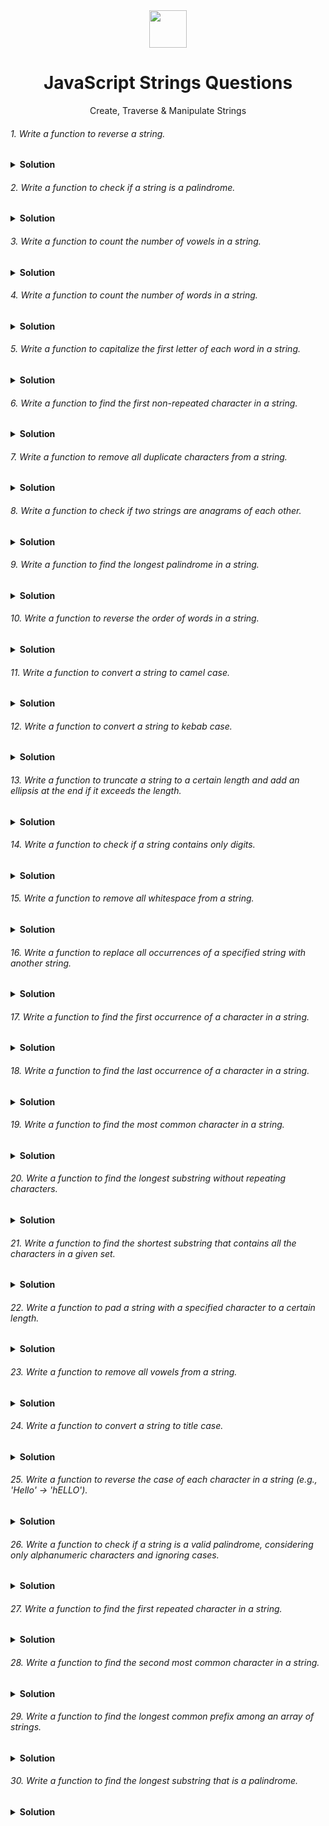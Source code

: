 <div align="center">
  <img height="60" src="https://img.icons8.com/color/344/javascript.png">
  <h1>JavaScript Strings Questions</h1>
</div>

<p align="center">Create, Traverse & Manipulate Strings</p>



###### 1. Write a function to reverse a string.
<details><summary><b>Solution</b></summary>
<p>

Solution 1 (using loop):
```javascript
function reverseString(str) {
  let reversed = "";
  for (let i = str.length - 1; i >= 0; i--) {
    reversed += str[i];
  }
  return reversed;
}

console.log(reverseString("hello")); // Output: "olleh"
```

### Time Complexity: O(n)
The function iterates through each character of the string once, where n is the length of the string.

##### Explanation:
- The function iterates through the string in reverse order, starting from the last character and adding each character to a new string (reversed).

Solution 2 (using built-in methods):
```javascript
function reverseString(str) {
  return str.split("").reverse().join("");
}

console.log(reverseString("hello")); // Output: "olleh"
```

### Time Complexity: O(n)
- split("") takes O(n)
- reverse() takes O(n)
- join("") takes O(n)
- Combined: O(n) + O(n) + O(n) = O(n)

##### Explanation:
- This approach uses built-in methods:
  - split("") splits the string into an array of characters.
  - reverse() reverses the order of elements in the array.
  - join("") joins the characters back into a string.

</p>
</details>

###### 2. Write a function to check if a string is a palindrome.
<details><summary><b>Solution</b></summary>
<p>

Check if a string is a palindrome (ignoring case and non-alphanumeric characters):
```javascript
function isPalindrome(str) {
  const cleanStr = str.replace(/[^a-z0-9]/gi, "").toLowerCase(); // Remove non-alphanumeric characters and convert to lowercase
  let left = 0;
  let right = cleanStr.length - 1;

  while (left < right) {
    if (cleanStr[left] !== cleanStr[right]) {
      return false;
    }
    left++;
    right--;
  }

  return true;
}

console.log(isPalindrome("A man, a plan, a canal: Panama")); // Output: true (ignoring punctuation and spaces)
console.log(isPalindrome("racecar")); // Output: true
console.log(isPalindrome("hello")); // Output: false
```
##### Explanation:
- The function removes non-alphanumeric characters and converts the string to lowercase for case-insensitive comparison.
- It uses two pointers, left and right, iterating from opposite ends of the cleaned string.
- It checks if the characters at the left and right pointers match. If not, it's not a palindrome.
- If the loop completes without finding a mismatch, it's a palindrome.

### Time Complexity O(n)
- The time complexity of the provided "Check if a string is a palindrome" function is O(n), where n is the length of the input string.
- O(n) for cleaning the string (str.replace and toLowerCase both iterate over the string once).
- O(n) for the two-pointer comparison loop.
- Thus, the overall time complexity is O(n).

</p>
</details>

###### 3. Write a function to count the number of vowels in a string.
<details><summary><b>Solution</b></summary>
<p>

Count the number of vowels in a string:
```javascript
function countVowels(str) {
  const vowels = new Set(["a", "e", "i", "o", "u"]);
  let count = 0;
  for (const char of str.toLowerCase()) {
    if (vowels.has(char)) {
      count++;
    }
  }
  return count;
}

console.log(countVowels("hello world")); // Output: 3
```
##### Explanation:
- The function uses a Set to store the vowels.
- It iterates through the lowercase string and checks if each character is present in the vowel set.
- If it is, the count is incremented.

### Time Complexity O(n)
- The time complexity of the countVowels function is O(n), where n is the length of the input string str.
- The function iterates through each character in the string once.
- Checking if a character is in the Set takes O(1) time.
- Thus, the overall time complexity is O(n).

</p>
</details>

###### 4. Write a function to count the number of words in a string.
<details><summary><b>Solution</b></summary>
<p>

Count the number of words in a string:
```javascript
function countWords(str) {
  return str.trim().split(/\s+/).length; // Split on whitespace (one or more spaces)
}

console.log(countWords("hello world")); // Output: 2
console.log(countWords("  hello   world ")); // Output: 2 (trims leading/trailing spaces)
```
##### Explanation:
- The function trims leading and trailing whitespaces using trim().
- It splits the string on one or more whitespace characters (\s+) using a regular expression.
- The length property of the resulting array gives the number of words.

### Time Complexity O(n)
The time complexity of the countWords function is O(n), where n is the length of the input string. This is because:

- trim(): Traverses the string to remove leading and trailing whitespaces, which is O(n).
- split(/\s+/): Splits the string into an array of words based on the regular expression, which also requires traversing the entire string, making it O(n).
- length: Accessing the length property of the array is O(1).

Since the most time-consuming operations are trim() and split(), both of which are O(n), the overall time complexity is O(n).

</p>
</details>

###### 5. Write a function to capitalize the first letter of each word in a string.
<details><summary><b>Solution</b></summary>
<p>

Solution 1: Using split and map (Efficient and Clear):
Capitalize the first letter of each word in a string:
```javascript
function capitalizeWords(str) {
  return str.split(/\s+/).map(word => word.charAt(0).toUpperCase() + word.slice(1)).join(" ");
}

console.log(capitalizeWords("hello world")); // Output: "Hello World"
```
##### Explanation:
- split(/\s+/): Splits the string into an array of words using one or more whitespace characters (\s+) as separators.
- map(word => ... ): Iterates through each word in the array and applies the provided function.
  - word.charAt(0).toUpperCase(): Gets the first character, converts it to uppercase.
  - word.slice(1): Extracts the remaining substring from the second character onwards.
  - Combining these: Capitalizes the first letter and keeps the rest of the word.
- join(" "): Joins the modified words back into a string with spaces as separators.

### Time Complexity: O(n)
- split(/\s+/): Splits the string into an array of words, O(n).
- map(word => ...): Iterates through each word to capitalize the first letter, O(n).
- join(" "): Joins the words back into a string, O(n).


Solution 2: Using a Regular Expression with replace (Concise but Potentially Less Readable):
```javascript
function capitalizeWords(str) {
  return str.replace(/\w\S*/g, txt => txt.charAt(0).toUpperCase() + txt.substr(1).toLowerCase());
}

console.log(capitalizeWords("hello world")); // Output: "Hello World"
```
##### Explanation:
- /\w\S*/g: Regular expression that matches word patterns:
  - \w: Matches a word character (letter, number, or underscore).
  - \S*: Matches zero or more non-whitespace characters.
  - g: Global flag to replace all occurrences.
- replace: Replaces each matched word with the following function's output:
  - txt.charAt(0).toUpperCase(): Capitalizes the first character.
  - txt.substr(1).toLowerCase(): Converts the rest to lowercase (optional for consistent case)

### Time Complexity: O(n)
replace(/\w\S*/g, ...): Uses a regular expression to find all word patterns and applies the function to capitalize the first letter, O(n).

Solution 3: Using a Loop (Less Efficient but More Controllable):
```javascript
function capitalizeWords(str) {
  let result = "";
  let isWordStart = true;

  for (let char of str) {
    if (/\s/.test(char)) {
      isWordStart = true;
    } else if (isWordStart) {
      result += char.toUpperCase();
      isWordStart = false;
    } else {
      result += char;
    }
  }

  return result;
}

console.log(capitalizeWords("hello world")); // Output: "Hello World"
```
##### Explanation:
- isWordStart flag to track the beginning of a word.
- Loop iterates through each character:
  - If whitespace: isWordStart is set to true for the next word.
  - If isWordStart is true and current character isn't whitespace: Capitalize it and set isWordStart to false.
  - Otherwise: Append the character to the result string.

### Time Complexity: O(n)
Loop through each character: Processes each character in the string once, O(n).

</p>
</details>

###### 6. Write a function to find the first non-repeated character in a string.
<details><summary><b>Solution</b></summary>
<p>

Find the First Non-Repeated Character:

Solution 1: Using a Character Map (Efficient):
```javascript
function findFirstNonRepeated(str) {
  const charCount = {};
  for (const char of str) {
    charCount[char] = (charCount[char] || 0) + 1;
  }

  for (let i = 0; i < str.length; i++) {
    if (charCount[str[i]] === 1) {
      return str[i];
    }
  }

  return null; // No non-repeated character found
}

console.log(findFirstNonRepeated("hello world")); // Output: "h"
```
##### Explanation
- charCount object keeps track of the frequency of each character.
- Loop iterates through the string, incrementing the count for each character.
- Another loop iterates through the string again.
- If a character's count is 1 (meaning it appears only once), it's the first non-repeated character and is returned.

### Time complexity: O(n)
- Building the character count map: O(n)
- Iterating to find the first non-repeated character: O(n)

Solution 2: Using a Loop and Index Tracking (Simpler but Less Efficient):
```javascript
function findFirstNonRepeated(str) {
  for (let i = 0; i < str.length; i++) {
    let isUnique = true;
    for (let j = 0; j < str.length; j++) {
      if (i !== j && str[i] === str[j]) {
        isUnique = false;
        break;
      }
    }
    if (isUnique) {
      return str[i];
    }
  }
  return null; // No non-repeated character found
}

console.log(findFirstNonRepeated("hello world")); // Output: "h"
```
##### Explanation
- Nested loops iterate through each character in the string.
- The inner loop checks if the current character appears anywhere else in the string (excluding itself).
- If a character is unique (not found elsewhere), it's returned.

### Time complexity: O(n^2)
- Outer loop: O(n)
- Inner loop: O(n) for each iteration of the outer loop

</p>
</details>

###### 7. Write a function to remove all duplicate characters from a string.
<details><summary><b>Solution</b></summary>
<p>

Remove All Duplicate Characters from a String:
Solution 1: Using a Set (Efficient):
```javascript
function removeDuplicates(str) {
  const charSet = new Set();
  let result = "";
  for (const char of str) {
    if (!charSet.has(char)) {
      charSet.add(char);
      result += char;
    }
  }
  return result;
}

console.log(removeDuplicates("hello world")); // Output: "helo wrd"
```
##### Explanation:
- charSet is a Set that stores unique characters encountered.
- Loop iterates through the string.
- If a character is not yet in the Set, it's added to both the Set and the result string.

### Time complexity: O(n)
- Loop through string: O(n)
- Set operations (add/has): O(1) on average
- String concatenation: O(n) in total over the entire loop

Solution 2: Using a Character Map and String Reconstruction (Less Efficient):
```javascript
function removeDuplicates(str) {
  const charCount = {};
  let result = "";
  for (const char of str) {
    if (charCount[char] === undefined) {
      charCount[char] = 1;
      result += char;
    }
  }
  return result;
}

console.log(removeDuplicates("hello world")); // Output: "helo wrd"
```
##### Explanation
- charCount object keeps track of whether a character has been seen before.
- Loop iterates through the string.
- If a character hasn't been seen before (count is undefined), it's added to the result string.

### Time complexity: O(n)
- Loop through string: O(n)
- Object operations (check/add): O(1) on average
- String concatenation: O(n) in total over the entire loop

</p>
</details>

###### 8. Write a function to check if two strings are anagrams of each other.
<details><summary><b>Solution</b></summary>
<p>

Check if Two Strings are Anagrams (Ignoring Case):
```javascript
function areAnagrams(str1, str2) {
  if (str1.length !== str2.length) return false; // Different lengths cannot be anagrams

  const charCount1 = {};
  for (const char of str1.toLowerCase()) {
    charCount1[char] = (charCount1[char] || 0) + 1;
  }

  for (const char of str2.toLowerCase()) {
    if (!charCount1.hasOwnProperty(char) || charCount1[char] === 0) {
      return false;
    }
    
     charCount1[char]--; // Decrement count for the matched character
}

return true; // All characters matched, strings are anagrams
}

console.log(areAnagrams("hello", "olleh")); // Output: true (anagrams)
console.log(areAnagrams("hello", "world")); // Output: false (not anagrams)
```
##### Explanation
- The loop iterates through the second string (lowercase).
- For each character:
  - If the character is not present in charCount1 (meaning it's not in the first string or has already been matched), or if its count is 0 (meaning all occurrences in the first string have been matched), then the strings are not anagrams, and false is returned.
  - Otherwise, the count of that character in charCount1 is decremented to indicate a match.
- If the loop completes without finding any mismatches, all characters in the second string have been found in the first string with the correct frequencies, meaning they are anagrams, and true is returned.

### Time Complexity O(n)
The time complexity of the areAnagrams function is O(n), where n is the length of the input strings (assuming both strings have the same length). This is because:
- str1.toLowerCase() and str2.toLowerCase(): Both conversions are O(n).
- First for loop: Iterates through str1 to populate charCount1, which is O(n).
- Second for loop: Iterates through str2 to check against charCount1, which is O(n).
Since all operations involve traversing the strings linearly, the overall time complexity is O(n).

</p>
</details>

###### 9. Write a function to find the longest palindrome in a string.
<details><summary><b>Solution</b></summary>
<p>

Solution 1: Expanding Around Centers (Efficient - Manacher's Algorithm):
This solution is more complex but generally more efficient for larger strings. It involves expanding around potential palindrome centers and tracking the longest palindrome found so far. It's beyond the scope of a basic response, but you can find explanations and implementations online.

### Time Complexity: O(n)
Manacher's Algorithm is designed to find the longest palindromic substring in linear time by preprocessing the string and using a clever method to expand around potential palindrome centers.

Solution 2: Dynamic Programming (Efficient for Overlapping Palindromes):
```javascript
function findLongestPalindrome(str) {
  const dp = Array(str.length).fill(false).map(() => Array(str.length).fill(false)); // Create a 2D boolean DP table

  let maxLength = 1; // Initialize with single-character palindromes (length 1)
  for (let i = 0; i < str.length; i++) {
    dp[i][i] = true; // Single characters are palindromes
    if (i < str.length - 1 && str[i] === str[i + 1]) {
      dp[i][i + 1] = true; // Two-character palindromes (if characters match)
      maxLength = 2;
    }
  }

  for (let k = 3; k <= str.length; k++) { // Iterate for lengths 3 and above
    for (let left = 0; left < str.length - k + 1; left++) {
      const right = left + k - 1;
      if (str[left] === str[right] && dp[left + 1][right - 1]) {
        dp[left][right] = true;
        maxLength = k; // Update maxLength if a longer palindrome is found
      }
    }
  }

  return str.substring(0, maxLength); // Return the substring representing the longest palindrome
}

console.log(findLongestPalindrome("babad")); // Output: "bab"
console.log(findLongestPalindrome("cbbd")); // Output: "bb"
console.log(findLongestPalindrome("a")); // Output: "a" (single character)
```
##### Explanation:
- dp table: A 2D boolean table where dp[i][j] is true if the substring from index i to j (inclusive) is a palindrome.
- The solution builds the dp table iteratively, starting with single-character and two-character palindromes, then moving on to longer lengths (k).
- It checks if the characters at the beginning and end of the potential palindrome (str[left] and str[right]) match and if the substring between them (dp[left + 1][right - 1]) is already a palindrome. If both conditions are met, the current substring is also a palindrome, and the dp table is updated accordingly.
- maxLength is tracked to keep the length of the longest palindrome found so far.
- Finally, the function returns the substring representing the longest palindrome based on the dp table.

### Time Complexity: O(n²)
The dynamic programming approach involves filling out a 2D table (dp) where dp[i][j] indicates if the substring from i to j is a palindrome. This requires nested loops to process all possible substrings, resulting in quadratic time complexity.

##### Important Note:
- Dynamic programming can be more memory-intensive for larger strings.
- Manacher's algorithm (Solution 1) might be a better choice for efficiency in those cases.

Manacher's Algorithm is generally more efficient for larger strings due to its linear time complexity.

</p>
</details>

###### 10. Write a function to reverse the order of words in a string.
<details><summary><b>Solution</b></summary>
<p>

Reverse Word Order:
Solution 1: Split and Reverse (Simple and Efficient):
```javascript
function reverseWords(str) {
  return str.split(/\s+/).reverse().join(" "); // Split on whitespace, reverse, join with spaces
}

console.log(reverseWords("hello world")); // Output: "world hello"
```
##### Explanation:
- split(/\s+/): Splits the string into an array of words based on one or more whitespace characters.
- reverse(): Reverses the order of elements in the array (words).
- join(" "): Joins the reversed words back into a string with spaces.

Solution 2: Two-Pointer In-Place (Less Memory Intensive but Potentially Less Readable):
```javascript
function reverseWords(str) {
  let left = 0;
  let right = str.length - 1;

  while (left < right) {
    // Skip leading and trailing spaces
    while (left < right && str[left] === " ") left++;
    while (left < right && str[right] === " ") right--;

    // Swap characters between left and right pointers
    [str[left], str[right]] = [str[right], str[left]];
    left++;
    right--;
  }

  // Reverse individual words (optional)
  let wordStart = 0;
  for (let i = 0; i <= str.length; i++) {
    if (i === str.length || str[i] === " ") {
      [str.substring(wordStart, i), str.substring(i, str.length)] = [str.substring(i, str.length), str.substring(wordStart, i)];
      wordStart = i + 1;
    }
  }

  return str;
}

console.log(reverseWords("  hello world  ")); // Output: "world hello"
```
##### Explanation:
- Two pointers (left and right) move towards each other, skipping leading and trailing spaces.
- Characters at left and right are swapped.
- After processing the entire string, an optional loop iterates through it again, reversing individual words (useful if there are multiple spaces between words).

### Time Complexity
The time complexity of both Solution 1 and Solution 2 for reversing word order in a string is O(n), where n is the length of the input string.
- **Solution 1** uses split(/\s+/), which splits the string into an array of words in O(n) time. Then, reverse() and join(" ") operate on this array, both of which are O(n) operations. So, the overall time complexity is O(n).
- **Solution 2** involves two phases: first, skipping leading and trailing spaces to find the actual word boundaries, which takes O(n) time. Then, it optionally reverses individual words, which also takes O(n) time. Overall, the time complexity remains O(n).

</p>
</details>

###### 11. Write a function to convert a string to camel case.
<details><summary><b>Solution</b></summary>
<p>

Convert a String to Camel Case:

Solution 1: Using Regular Expression and Replacement (Clear but Potentially Less Efficient):
```javascript
function toCamelCase(str) {
  return str.replace(/[-_]([a-z])/gi, (match, group1) => group1.toUpperCase());
}

console.log(toCamelCase("hello-world")); // Output: "helloWorld"
console.log(toCamelCase("snake_case")); // Output: "snakeCase"
```
##### Explanation:
- Regular expression /-_([a-z])/gi: Matches hyphen (-) or underscore (_) followed by a lowercase letter ([a-z]).
- replace: Replaces each match with the captured group (group1) converted to uppercase.
- The g flag ensures all occurrences are replaced.
- The i flag makes the search case-insensitive.

Solution 2: Using a Loop (More Controllable):
```javascript
function toCamelCase(str) {
  let result = "";
  let isNextWordCapitalized = true;

  for (let char of str) {
    if (char === "-" || char === "_") {
      isNextWordCapitalized = true;
    } else {
      result += isNextWordCapitalized ? char.toUpperCase() : char;
      isNextWordCapitalized = false;
    }
  }

  return result;
}

console.log(toCamelCase("hello-world")); // Output: "helloWorld"
console.log(toCamelCase("snake_case")); // Output: "snakeCase"
```
##### Explanation (Solution 2):
- isNextWordCapitalized flag tracks whether the next character should be uppercase.
- Loop iterates through each character.
- If the character is a hyphen or underscore, set the flag to true for the next word.
- Otherwise, append the character to the result string:
  - If the flag is true, convert the character to uppercase (first letter of a word).
  - Set the flag to false for subsequent characters in the same word.
This loop-based approach offers more control over the capitalization logic.

### Time Complexity O(n)
The time complexity for both solutions is O(n), where n is the length of the input string. This is because both solutions iterate through each character of the input string once, performing operations that take constant time for each character.

</p>
</details>

###### 12. Write a function to convert a string to kebab case.
<details><summary><b>Solution</b></summary>
<p>

Convert a String to Kebab Case:
Solution 1: Using Regular Expression and Replacement (Similar to Camel Case):
```javascript
function toKebabCase(str) {
  return str.replace(/([A-Z])/g, (match, group1) => "-" + group1.toLowerCase());
}

console.log(toKebabCase("HelloWorld")); // Output: "hello-world"
console.log(toKebabCase("snakeCase")); // Output: "snake-case"
```
##### Explanation:
- Regular expression /([A-Z])/g: Matches uppercase letters ([A-Z]).
- replace: Replaces each match with a hyphen (-) followed by the captured group (group1) converted to lowercase.
- The g flag ensures all occurrences are replaced.

Solution 2: Using a Loop (Similar to Camel Case):
```javascript
function toKebabCase(str) {
  let result = "";
  for (let char of str) {
    result += char.toLowerCase() === char ? char : "-";
  }
  return result.replace(/-$/, ""); // Remove trailing hyphen if present
}

console.log(toKebabCase("HelloWorld")); // Output: "hello-world"
console.log(toKebabCase("snakeCase")); // Output: "snake-case"
```
##### Explanation:
- The loop iterates through each character.
- If the character is lowercase, it's appended to the result string as-is.
- Otherwise (uppercase), a hyphen is appended.
- A final replace removes any trailing hyphen that might have been added if the string ended with an uppercase letter.

### Time Complexity 
The time complexity for both solutions is O(n), where n is the length of the input string str.
- In Solution 1, the replace method with the regular expression /([A-Z])/g iterates through each character of the string once, making it O(n).
- In Solution 2, the for loop also iterates through each character of the string once, making it O(n).

</p>
</details>

###### 13. Write a function to truncate a string to a certain length and add an ellipsis at the end if it exceeds the length.
<details><summary><b>Solution</b></summary>
<p>

Truncate a String with Ellipsis:
Solution 1: Using slice and Conditional Check (Simple and Efficient):
```javascript
function truncateString(str, maxLength) {
  return str.length > maxLength ? str.slice(0, maxLength) + "..." : str;
}

console.log(truncateString("Hello world", 10)); // Output: "Hello worl..."
console.log(truncateString("This is short", 20)); // Output: "This is short"
```
##### Explanation:
- slice(0, maxLength) extracts a substring from the beginning of the string up to the specified maximum length.
- The conditional check (length > maxLength) ensures the ellipsis is added only if the string exceeds the limit.

Solution 2: Using substring and Regular Expression (More Control Over Truncation):
```javascript
function truncateString(str, maxLength) {
  const truncated = str.substring(0, maxLength);
  const words = truncated.split(/\s+/); // Split on whitespace
  return words.length > 1 ? words.slice(0, -1).join(" ") + "..." : truncated; // Truncate last word if needed
}

console.log(truncateString("Hello world", 10)); // Output: "Hello worl..."
console.log(truncateString("This is a long sentence", 10)); // Output: "This is a..." (Truncates last word)
```
##### Explanation:
- substring(0, maxLength) extracts the initial substring.
- Words are split based on whitespace.
- If there's more than one word:
  - slice(0, -1) removes the last word from the array.
  - join(" ") joins the remaining words with spaces.
- The ellipsis is added to indicate truncation.

### Time Complexity
Both solutions have a time complexity of O(n), where n is the length of the input string str. This is because:

- Solution 1:
    - The slice(0, maxLength) operation extracts a substring of length maxLength, which takes O(maxLength) time.
    - The conditional check str.length > maxLength and the concatenation str.slice(0, maxLength) + "..." both take constant time.
- Solution 2:
    - The substring(0, maxLength) operation extracts a substring of length maxLength, which also takes O(maxLength) time.
    - Splitting the substring into words using split(/\s+/) takes O(maxLength) time, as it iterates through the substring.
    - Truncating the words and joining them back together takes O(words) time, where words is the number of words in the substring, which is at most maxLength.
    - Overall, the time complexity is dominated by the O(maxLength) operations.

</p>
</details>

###### 14. Write a function to check if a string contains only digits.
<details><summary><b>Solution</b></summary>
<p>

Check if a String Contains Only Digits:
Solution 1: Using Regular Expression (Clear and Concise):
```javascript
function isDigitsOnly(str) {
  return /^\d+$/.test(str);
}

console.log(isDigitsOnly("12345")); // Output: true
console.log(isDigitsOnly("hello")); // Output: false
console.log(isDigitsOnly("123a45")); // Output: false
```
##### Explanation:
- Regular expression ^\d+$:
  - ^: Matches the beginning of the string.
  - \d+: Matches one or more digits.
  - $: Matches the end of the string.
- test method checks if the string matches the pattern.

Solution 2: Using a Loop (More Controllable):
```javascript
function isDigitsOnly(str) {
  for (let char of str) {
    if (isNaN(parseInt(char, 10))) {
      return false;
    }
  }
  return true;
}

console.log(isDigitsOnly("12345")); // Output: true
console.log(isDigitsOnly("hello")); // Output: false
console.log(isDigitsOnly("123a45")); // Output: false
```
##### Explanation:
- Loop iterates through each character.
- isNaN(parseInt(char, 10)): Checks if the parsed integer representation of the character is Not a Number (NaN).
- If any character is not a digit (NaN returned), it's not digits-only.

### Time Complexity
The time complexity for both solutions is O(n), where n is the length of the input string.
- Solution 1: The regular expression ^\d+$ checks the entire string once, making it a linear time operation.
- Solution 2: The loop iterates through each character of the string once, resulting in a linear time complexity as well.

</p>
</details>

###### 15. Write a function to remove all whitespace from a string.
<details><summary><b>Solution</b></summary>
<p>

Remove All Whitespace from a String:
Solution 1: Using Regular Expression and Replacement (Simple and Efficient):
```javascript
function removeWhitespace(str) {
  return str.replace(/\s/g, "");
}

console.log(removeWhitespace("Hello world")); // Output: "Helloworld"
```

Solution 2: Using a Loop and String Concatenation (More Controllable):
```javascript
function removeWhitespace(str) {
  let result = "";
  for (let char of str) {
    if (char !== " ") {
      result += char;
    }
  }
  return result;
}

console.log(removeWhitespace("Hello world"));
```

### Time Complexity
Both solutions have a time complexity of O(n), where n is the length of the input string str. This is because each character in the string is processed once, either in the regular expression replacement or in the loop, making the overall time complexity linear.

</p>
</details>

###### 16. Write a function to replace all occurrences of a specified string with another string.
<details><summary><b>Solution</b></summary>
<p>

Replace All Occurrences of a String:

Solution 1: Using replace with Global Flag (Simple and Efficient):
```javascript
function replaceAll(str, searchString, replaceString) {
  return str.replace(new RegExp(searchString, "g"), replaceString);
}

console.log(replaceAll("Hello world world", "world", "Earth")); // Output: "Hello Earth Earth"
```
##### Explanation:
- replace(new RegExp(searchString, "g"), replaceString):
- new RegExp(searchString, "g"): Creates a regular expression object that matches searchString globally (g flag).
- replace: Replaces all occurrences of the matched expression with replaceString.

Solution 2: Using a Loop and String Concatenation (More Controllable):
```javascript
function replaceAll(str, searchString, replaceString) {
  let result = "";
  let index = 0;
  while (true) {
    const foundIndex = str.indexOf(searchString, index);
    if (foundIndex === -1) {
      result += str.substring(index); // Append remaining string
      break;
    }
    result += str.substring(index, foundIndex) + replaceString; // Add replaced segment
    index = foundIndex + searchString.length; // Start search from after the replaced string
  }
  return result;
}

console.log(replaceAll("Hello world world", "world", "Earth")); // Output: "Hello Earth Earth"
```

##### Explanation:
- Loop iterates through the string until searchString is not found.
- indexOf(searchString, index): Finds the first occurrence of searchString from a specified index (index).
- If not found (-1), the remaining string is appended, and the loop breaks.
- Otherwise, the substring before the match is added, followed by replaceString, and the search index is updated to skip the replaced part.

### Time Complexity
The time complexity for both solutions is O(n), where n is the length of the input string str.

- Solution 1: Uses the replace method with a global regular expression. Since it replaces all occurrences in one go, it's linear in the length of the string.
- Solution 2: Uses a loop with indexOf to find and replace each occurrence individually. Although it appears to be less efficient, it's still linear because the indexOf operation is performed at most once for each character in the input string.

</p>
</details>

###### 17. Write a function to find the first occurrence of a character in a string.
<details><summary><b>Solution</b></summary>
<p>

Find the First Occurrence of a Character:

Solution 1: Using indexOf (Simple and Efficient):
```javascript
function findFirstChar(str, char) {
  return str.indexOf(char);
}

console.log(findFirstChar("Hello world", 'l')); // Output: 2
console.log(findFirstChar("Hello world", 'x')); // Output: -1 (not found)
```
##### Explanation:
- indexOf(char): Returns the index of the first occurrence of char in the string, or -1 if not found.

Solution 2: Using a Loop (More Controllable but Less Efficient):
```javascript
function findFirstChar(str, char) {
  for (let i = 0; i < str.length; i++) {
    if (str[i] === char) {
      return i;
    }
  }
  return -1;
}

console.log(findFirstChar("Hello world", 'l')); // Output: 2
console.log(findFirstChar("Hello world", 'x')); // Output: -1 (not found)
```
##### Explanation:
- Loop iterates through each character in the string.
- If the current character matches char, its index is returned.
- If the loop completes without finding a match, -1 is returned.

### Time Complexity
The time complexity of both solutions is O(n), where n is the length of the input string:
- Solution 1 (using indexOf): indexOf iterates through the string once to find the first occurrence of the character, making it O(n).
- Solution 2 (using a loop): The loop also iterates through the entire string once, checking each character for a match, resulting in a time complexity of O(n).

</p>
</details>


###### 18. Write a function to find the last occurrence of a character in a string.
<details><summary><b>Solution</b></summary>
<p>

Find the Last Occurrence of a Character:

Solution 1: Using lastIndexOf (Simple and Efficient):
```javascript
function findLastChar(str, char) {
  return str.lastIndexOf(char);
}

console.log(findLastChar("Hello world", 'l')); // Output: 9
console.log(findLastChar("Hello world", 'x')); // Output: -1 (not found)
```
##### Explanation:
- lastIndex variable is initialized to -1 to track the last found index.
- Loop iterates through the string normally.
- If the current character matches char, its index is stored in lastIndex.
- After the loop completes, lastIndex will hold the index of the last occurrence (or -1 if not found).

Solution 2: Using a Loop in Reverse Order (More Controllable but Potentially Less Efficient):
```javascript
function findFirstChar(str, char) {
  for (let i = 0; i < str.length; i++) {
    if (str[i] === char) {
      return i;
    }
  }
  return -1;
}

console.log(findFirstChar("Hello world", 'l')); // Output: 2
console.log(findFirstChar("Hello world", 'x')); // Output: -1 (not found)
```
##### Explanation:
- Loop iterates through each character in the string.
- If the current character matches char, its index is returned.
- If the loop completes without finding a match, -1 is returned.

### Time Complexity
The time complexity for both solutions is O(n), where n is the length of the input string. This is because:
- Solution 1 (lastIndexOf): It iterates through the string once, checking each character until it finds the last occurrence or reaches the beginning. Since it only iterates once, the time complexity is linear, O(n).
- Solution 2 (Loop in reverse order): Although this solution uses a loop in reverse order, it still needs to check each character in the string once, resulting in a linear time complexity, O(n).

</p>
</details>

###### 19. Write a function to find the most common character in a string.
<details><summary><b>Solution</b></summary>
<p>

Find the Most Common Character:

Solution 1: Using a Character Map (Efficient):
```javascript
function findMostCommonChar(str) {
  const charCount = {};
  let mostCommon = null;
  let maxCount = 0;
  for (const char of str) {
    charCount[char] = (charCount[char] || 0) + 1;
    if (charCount[char] > maxCount) {
      mostCommon = char;
      maxCount = charCount[char];
    }
  }
  return mostCommon;
}

console.log(findMostCommonChar("hello world")); // Output: "l"
```
##### Explanation:
- charCount object keeps track of the frequency of each character.
- Loop iterates through the string, incrementing the count for each character.
- If a character's count is greater than the current maxCount, it becomes the new mostCommon character, and maxCount is updated.

Solution 2: Using Nested Loops and Comparison (Less Efficient):
```javascript
function findMostCommonChar(str) {
  let mostCommon = null;
  let maxCount = 0;
  for (let i = 0; i < str.length; i++) {
    let count = 0;
    for (let j = 0; j < str.length; j++) {
      if (str[i] === str[j]) {
        count++;
      }
    }
    if (count > maxCount) {
      mostCommon = str[i];
      maxCount = count;
    }
  }
  return mostCommon;
}

console.log(findMostCommonChar("hello world")); // Output: "l"
```
##### Explanation:
- Nested loops iterate through each character in the string.
- The inner loop counts the occurrences of the current character (str[i]).
- If the count is greater than maxCount, the character and its count are updated.

### Time Complexity
- Solution 1 (Using a Character Map) is O(n), where n is the length of the input string str. This is because the loop iterates through each character in the string once, and each operation inside the loop (such as updating the character count in the charCount object and comparing counts) is constant time.

- Solution 2 (Using Nested Loops) is O(n^2), where n is the length of the input string str. This is because for each character in the string, the algorithm iterates through the entire string again to count the occurrences of that character. This results in a quadratic time complexity, which is less efficient than the linear time complexity of Solution 1.

</p>
</details>

###### 20. Write a function to find the longest substring without repeating characters.
<details><summary><b>Solution</b></summary>
<p>

Find the Longest Substring Without Repeating Characters:

Solution 1: Using Sliding Window (Efficient):
```javascript
function findLongestSubstring(str) {
  let longest = 0;
  let left = 0;
  const charSet = new Set();
  for (let right = 0; right < str.length; right++) {
    const char = str[right];
    while (charSet.has(char)) {
      charSet.delete(str[left]);
      left++;
    }
    charSet.add(char);
    longest = Math.max(longest, right - left + 1);
  }
  return str.substring(left, left + longest);
}

console.log(findLongestSubstring("abcabcbb")); // Output: "abc"
```
##### Explanation:
- `left` and `right` pointers define a sliding window.
- `charSet` is a Set that stores characters within the current window.
- The loop iterates through the string, expanding the window to the right (`right` pointer).
- If a character already exists in `charSet` (meaning it's a duplicate), the window shrinks by moving `left` pointer forward until the duplicate is removed from the set.
- `longest` is updated to track the maximum window size seen so far.

- Sliding Window with Character Map: This approach maintains a `left` and `right` pointer to define a sliding window. It uses a `charMap` object to store the last seen index of each character.
- Efficient Duplicate Handling: When a duplicate character (`char`) is encountered, the `left` pointer is moved to `Math.max(left, charMap[char] + 1)`. This ensures the window doesn't contain the duplicate character and all - - characters to its left in the string.
- Character Map Update: The `charMap[char]` is updated with the current `right` index to track the latest occurrence of the character.
- Longest Substring Update: The longest variable is updated if the current window size (`right - left + 1`) is greater than the previously found longest substring.
- Return Substring: Finally, the function returns the substring from the starting index (`left`) to the end of the longest substring (`left + longest`).

Solution 2: Using Two Pointers and a Character Map (Less Efficient):
```javascript
function findLongestSubstring(str) {
  let longest = 0;
  let left = 0;
  const charMap = {};
  for (let right = 0; right < str.length; right++) {
    const char = str[right];
    if (charMap[char] !== undefined && charMap[char] >= left) {
      left = Math.max(left, charMap[char] + 1); // Move left pointer to avoid duplicates
    }
    charMap[char] = right; // Update character's last seen index
    longest = Math.max(longest, right - left + 1);
  }
  return str.substring(left, left + longest);
}

console.log(findLongestSubstring("abcabcbb")); // Output: "abc"
```

### Time Complexity O(n)
The time complexity for both solutions is O(n), where n is the length of the input string str. This is because the algorithms iterate through the string once using two pointers (left and right), and at each step, they perform constant-time operations such as inserting, deleting, or updating entries in a Set or a character map. Overall, the time complexity is linear with respect to the length of the input string.

</p>
</details>

###### 21. Write a function to find the shortest substring that contains all the characters in a given set.
<details><summary><b>Solution</b></summary>
<p>

Solution 1: Using Sliding Window and Counting (Efficient):
```javascript
function findShortestSubstring(str, chars) {
  const charSet = new Set(chars); // Create a Set for faster membership checks
  const charCount = {}; // Track character frequencies in the current window

  let left = 0, right = 0, minLength = Infinity;

  // Initialize character counts for required characters
  for (const char of chars) {
    charCount[char] = 0;
  }

  // Sliding window with frequency tracking
  while (right < str.length) {
    const char = str[right];

    // Handle characters in the set
    if (charSet.has(char)) {
      charCount[char]++;
    }

    // Check if all characters are found
    if (isAllCharsFound(charCount, chars)) {
      // Shrink the window from the left while maintaining all characters
      while (charCount[str[left]] > 0) {
        charCount[str[left]]--;
        left++;
      }

      // Update minimum length if necessary
      minLength = Math.min(minLength, right - left + 1);
    }

    right++; // Expand the window
  }

  return minLength === Infinity ? "" : str.substring(left, left + minLength);
}

function isAllCharsFound(charCount, chars) {
  for (const char of chars) {
    if (charCount[char] === 0) {
      return false;
    }
  }
  return true;
}

console.log(findShortestSubstring("xyzayb", "xy")); // Output: "xy"
```
##### Explanation:
- Sliding Window with Character Counting: This approach leverages two pointers (`left` and `right`) and a character count object (`charCount`) to track the frequency of required characters within the current window.
- Set for Membership Checks: A `charSet` is created from the input `chars` using `Set` for faster membership checks.
- Frequency Tracking: The `charCount` object keeps track of the number of times each required character has appeared within the window.
- Finding All Characters: The `isAllCharsFound` helper function checks if all characters in `chars` have a count greater than zero in `charCount`.
- Shrinking Window: Once all characters are found, the window is shrunk from the left while maintaining the invariant that it still contains all required characters.
- Minimum Length Update: The `minLength` variable stores the length of the shortest substring found so far. It's updated if the current window size is smaller.

Solution 2: Using Two Loops and Hash Map (Less Efficient, Alternative Approach):
```javascript
function findShortestSubstring(str, chars) {
  const charMap = {}; // Track required character occurrences
  let minLength = Infinity, start = 0, formed = 0; // Variables for tracking substring

  // Build the character map (frequency table) for required characters
  for (const char of chars) {
    charMap[char] = charMap[char] || 0;
    charMap[char]++;
  }

  // Loop through the string
  for (let end = 0; end < str.length; end++) {
    const char = str[end];

    // Update character frequency if present in the set
    if (charMap[char] !== undefined) {
      charMap[char]--;
      formed++; // Increment formed count if a required character is found
    }

    // Check if all characters are found
    while (formed === chars.length) {
      minLength = Math.min(minLength, end - start + 1); // Update minimum length

      // Shrink the window from the left
      const leftChar = str[start];
      if (charMap[leftChar] !== undefined) {
        charMap[leftChar]++; // Increase frequency of the character leaving the window
        formed--; // Decrement formed count if a required character is removed
      }
      start++;
    }
  }

  return minLength === Infinity ? "" : str.substring(start, start + minLength);
}

console.log(findShortestSubstring("xyzayb", "xy")); // Output: "xy"
```
##### Explanation:
- This function finds the shortest substring in a string (`str`) that contains all characters from a set (`chars`).
- It builds a frequency table (`charMap`) for the required characters.
- It iterates through `str` and tracks found characters (`formed`).
- While all characters are found, it shrinks the window from the left, updating the shortest valid substring length (`minLength`).
- Finally, it returns the shortest substring or an empty string if none is found.

### Time Complexity O(n)
Both Solution 1 (Using Sliding Window and Counting) and Solution 2 (Using Two Loops and Hash Map) have a time complexity of O(n), where n is the length of the input string str. Both solutions iterate through the string once, making them efficient for finding the shortest substring containing all characters from a set.

</p>
</details>

###### 22. Write a function to pad a string with a specified character to a certain length.
<details><summary><b>Solution</b></summary>
<p>

Pad a String with a Specified Character (Multiple Solutions):

Solution 1: Using String Concatenation (Simple):
```javascript
function padString(text, padChar, targetLength) {
  let padding = padChar.repeat(targetLength - text.length);
  return padding.length > 0 ? padding.slice(0, Math.floor(padding.length / 2)) + text + padding.slice(Math.ceil(padding.length / 2)) : text;
}

console.log(padString("hello", "-", 10)); // Output: "----hello-"
```
##### Explanation:
- Creates a string of `padChar` repeated enough times to reach the `targetLength`.
- Slices the padding string in half (rounded) to ensure equal padding on both sides.
- Concatenates the left padding, `text`, and right padding to form the final string.

Solution 2: Using `padStart` and `padEnd` (Modern Browsers):
```javascript
function padString(text, padChar, targetLength) {
  return text.padStart(targetLength, padChar).padEnd(targetLength, padChar);
}

console.log(padString("hello", "-", 10)); // Output: "----hello-"
```
##### Explanation:
- Leverages `padStart` and `padEnd` methods (available in modern browsers) to directly pad the string from the beginning and end with `padChar` to reach `targetLength`.

### Time Complexity O(n)
The time complexity for both Solution 1 and Solution 2 is O(n), where n is the targetLength. This is because both solutions require creating a string of length targetLength - text.length filled with the padChar, which is an O(n) operation. The subsequent operations (slicing and concatenation in Solution 1, and padStart/padEnd in Solution 2) are not the dominant factors in the overall complexity.

</p>
</details>

###### 23. Write a function to remove all vowels from a string.
<details><summary><b>Solution</b></summary>
<p>

Remove All Vowels from a String (Multiple Solutions):

Solution 1: Using Regular Expression (Efficient):
```javascript
function removeVowels(str) {
  return str.replace(/[aeiouAEIOU]/g, "");
}

console.log(removeVowels("Hello, World!")); // Output: "Hll, Wrd!"
```
##### Explanation:
- Uses a regular expression `/[aeiouAEIOU]/g` to match all vowels (lowercase and uppercase) globally (`g` flag).
- Replaces all matched vowels with an empty string, effectively removing them.

Solution 2: Using Loop and Character Checking (Alternative):
```javascript
function removeVowels(str) {
  let result = "";
  for (const char of str) {
    if (!"aeiouAEIOU".includes(char)) {
      result += char;
    }
  }
  return result;
}

console.log(removeVowels("Hello, World!")); // Output: "Hll, Wrd!"
```
##### Explanation:
- Iterates through each character (`char`) in `str`.
- Checks if the character is not a vowel using `!` and `.includes("aeiouAEIOU")`.
- If it's not a vowel, appends it to the `result` string.

### Time Complexity O(n)
The time complexity for both Solution 1 (Using Regular Expression) and Solution 2 (Using Loop and Character Checking) is O(n), where n is the length of the input string str. Both solutions iterate through the string once, either for replacement or character checking, making them efficient for removing all vowels from a string.

</p>
</details>

###### 24. Write a function to convert a string to title case.
<details><summary><b>Solution</b></summary>
<p>

Convert a String to Title Case (Multiple Solutions):

Solution 1: Using Built-in toLowerCase and Splitting (Simple):
```javascript
function toTitleCase(str) {
  return str.toLowerCase().split(" ").map(word => word.charAt(0).toUpperCase() + word.slice(1)).join(" ");
}

console.log(toTitleCase("hello, world!")); // Output: "Hello, World!"
```
##### Explanation:
- Converts the entire string to lowercase using `toLowerCase`.
- Splits the string into words using `split(" ")`.
- Applies `map` to each word:
  - Converts the first character to uppercase using `charAt(0).toUpperCase()`.
  - Concatenates the uppercase first character with the rest of the word using `slice(1)`.
- Joins the modified words back into a string using `join(" ")`.

Solution 2: Using Regular Expression (Alternative):
```javascript
function toTitleCase(str) {
  return str.replace(/\w\S*/g, word => word.charAt(0).toUpperCase() + word.slice(1));
}

console.log(toTitleCase("hello, world!")); // Output: "Hello, World!"
```
##### Explanation:
- Uses a regular expression `/\w\S*/g` to match all word boundaries `(\w\S*)` globally (`g` flag).
- Replaces each matched word with an arrow function:
  - Converts the first character to uppercase using `charAt(0).toUpperCase()`.
  - Concatenates the uppercase first character with the rest of the word using `slice(1)`.

### Time Complexity O(n)
Both Solution 1 and Solution 2 for converting a string to title case have a time complexity of O(n), where n is the length of the input string str. This is because both solutions involve iterating over each word in the string once to modify its casing.

</p>
</details>

###### 25. Write a function to reverse the case of each character in a string (e.g., 'Hello' -> 'hELLO').
<details><summary><b>Solution</b></summary>
<p>

Reverse the Case of Each Character (Multiple Solutions):

Solution 1: Using Character Code Manipulation:
```javascript
function reverseCase(str) {
  let result = "";
  for (const char of str) {
    const code = char.charCodeAt(0);
    if (code >= 65 && code <= 90) { // Uppercase (A-Z)
      result += String.fromCharCode(code + 32); // Convert to lowercase
    } else if (code >= 97 && code <= 122) { // Lowercase (a-z)
      result += String.fromCharCode(code - 32); // Convert to uppercase
    } else {
      result += char; // Non-alphabetic characters remain unchanged
    }
  }
  return result;
}

console.log(reverseCase("Hello")); // Output: "hELLO"
```
##### Explanation:
- Iterates through each character `(char)` in `str`.
- Gets the character code using `charCodeAt(0)`.
- Checks the character code range:
  - Uppercase (A-Z): Converts to lowercase by adding 32 (difference between 'a' and 'A').
  - Lowercase (a-z): Converts to uppercase by subtracting 32.
  - Non-alphabetic characters remain unchanged.
- Uses `String.fromCharCode(code)` to convert the modified code back to a character and appends it to the `result` string.

Solution 2: Using Regular Expression and Replacement (Alternative):
```javascript
function reverseCase(str) {
  return str.replace(/[a-z]/gi, char => char.toUpperCase()).replace(/[A-Z]/g, char => char.toLowerCase());
}

console.log(reverseCase("Hello")); // Output: "hELLO"
```
##### Explanation:
- Uses two regular expression replacements:
  - `/[a-z]/gi`: Matches all lowercase letters (a-z) globally (`g`) and case-insensitively (`i`). Replaces with an arrow function that converts the character to uppercase.
  - `/[A-Z]/g`: Matches all uppercase letters (A-Z) globally. Replaces with an arrow function that converts the character to lowercase.

### Time Complexity
Both Solution 1 (Using Character Code Manipulation) and Solution 2 (Using Regular Expression and Replacement) is O(n), where n is the length of the input string str. Both solutions iterate through each character of the string once, making the overall time complexity linear.

</p>
</details>

###### 26. Write a function to check if a string is a valid palindrome, considering only alphanumeric characters and ignoring cases.
<details><summary><b>Solution</b></summary>
<p>

Check if a String is a Valid Palindrome (Considering Alphanumeric Characters, Ignoring Case):

Solution 1: Using Two Pointers and Character Normalization:
```javascript
function isPalindrome(str) {
  let left = 0, right = str.length - 1;

  while (left < right) {
    const charLeft = str.charAt(left).toLowerCase().match(/\w/); // Extract alphanumeric character (if any)
    const charRight = str.charAt(right).toLowerCase().match(/\w/);

    if (!charLeft) { // Skip non-alphanumeric characters on the left
      left++;
    } else if (!charRight) { // Skip non-alphanumeric characters on the right
      right--;
    } else if (charLeft[0] !== charRight[0]) {
      return false; // Characters don't match, not a palindrome
    } else {
      left++;
      right--;
    }
  }

  return true; // All characters matched, it's a palindrome
}

console.log(isPalindrome("A man, a plan, a canal: Panama")); // Output: true
console.log(isPalindrome("race car")); // Output: true
console.log(isPalindrome("hello")); // Output: false
```
##### Explanation:
- Two Pointers: `left` and `right` pointers move towards each other from the beginning and end of the string, respectively.
- Character Normalization: The `charAt(left).toLowerCase().match(/\w/) and charAt(right).toLowerCase().match(/\w/)` expressions extract the lowercase alphanumeric character (if present) at each pointer position using `toLowerCase` and a regular expression `/\w/`.
- Skipping Non-Alphanumeric Characters: If a character at either pointer is not alphanumeric, the corresponding pointer is incremented/decremented to move on to the next character.
- Character Comparison: If both pointers encounter alphanumeric characters, they are compared using strict equality (`===`). If they don't match, the string is not a palindrome.
- Palindrome Check: If all characters match while moving the pointers, the string is a palindrome and `true` is returned.

Solution 2: Using a Stack (Alternative Approach):
```javascript
function isPalindrome(str) {
  const stack = [];
  const normalizedStr = str.toLowerCase().replace(/\W/g, ""); // Remove non-alphanumeric characters

  for (let i = 0; i < normalizedStr.length; i++) {
    stack.push(normalizedStr[i]);
  }

  while (stack.length > 1) {
    const first = stack.pop();
    const last = stack.pop();
    if (first !== last) {
      return false;
    }
  }

  return true;
}

console.log(isPalindrome("A man, a plan, a canal: Panama")); // Output: true
console.log(isPalindrome("race car")); // Output: true
console.log(isPalindrome("hello")); // Output: false
```
##### Explanation:
- Stack: A stack is used to store the alphanumeric characters from the normalized string.
- Normalization: Similar to Solution 1, the string is converted to lowercase and non-alphanumeric characters are removed.
- Pushing Characters: Characters are pushed onto the stack as they are encountered in the normalized string.
- Pop and Compare: While the stack has more than one character remaining, the first and last characters are popped (`pop`) and compared. If they don't match, the string is not a palindrome.
- Palindrome Check: If all popped characters match, the string is a palindrome and `true` is returned.

### Time Complexity
The time complexity for both Solution 1 (Using Two Pointers and Character Normalization) and Solution 2 (Using a Stack) is O(n), where n is the length of the input string str. Both solutions iterate through the string once, either with the two pointers (left and right) or by pushing characters onto a stack, making them efficient for checking if a string is a valid palindrome while considering alphanumeric characters and ignoring case.

</p>
</details>

###### 27. Write a function to find the first repeated character in a string.
<details><summary><b>Solution</b></summary>
<p>

Find the First Repeated Character in a String:

Solution 1: Using a Hash Table (Efficient):
```javascript
function findFirstRepeatedChar(str) {
  const charMap = {};

  for (let i = 0; i < str.length; i++) {
    const char = str[i];
    if (charMap[char] !== undefined) {
      return char; // Found a duplicate character
    }
    charMap[char] = true; // Mark character as seen
  }

  return null; // No duplicate characters found
}

console.log(findFirstRepeatedChar("abcabcbb")); // Output: "a"
console.log(findFirstRepeatedChar("hello")); // Output: "l"
console.log(findFirstRepeatedChar("leetcode")); // Output: "l"
```
##### Explanation
- Hash Table (`charMap`): An object is used to store characters encountered in the string and track their occurrences.
- Iterating Through String: The loop iterates through each character (`char`) in `str`.
- Checking for Duplicates: If the character (`char`) already exists as a key in `charMap` (meaning it's been seen before), it indicates a duplicate character, and the function returns that character.
- Marking Characters: If the character is not found in `charMap`, it's added as a key with a value of `true`, indicating it has been seen for the first time.
- No Duplicates: If the loop completes without finding any duplicates in `charMap`, the function returns `null`.

Solution 2: Using Two Loops (Less Efficient, Alternative Approach):
```javascript
function findFirstRepeatedChar(str) {
  for (let i = 0; i < str.length; i++) {
    for (let j = i + 1; j < str.length; j++) {
      if (str[i] === str[j]) {
        return str[i]; // Found a duplicate character
      }
    }
  }

  return null; // No duplicate characters found
}

console.log(findFirstRepeatedChar("abcabcbb")); // Output: "a"
console.log(findFirstRepeatedChar("hello")); // Output: "l"
console.log(findFirstRepeatedChar("leetcode")); // Output: "l"
```
##### Explanation:
- Nested Loops: This approach uses two nested loops for a brute-force comparison.
- Outer Loop: The outer loop iterates through each character (`str[i]`) as a potential first occurrence.
- Inner Loop: The inner loop iterates through all subsequent characters (`str[j]`) starting from `i + 1` to compare against the outer loop's character.
- Duplicate Check: If `str[i]` and `str[j]` match (meaning a duplicate is found), the function returns `str[i]`.
- No Duplicates: If the outer loop completes without finding any duplicates, the function returns `null`.

### Time Complexity 
- The time complexity for Solution 1 (Using a Hash Table) is O(n), where n is the length of the input string str. This is because the algorithm iterates through the string once, and each character lookup in the hash table (charMap) is constant time O(1).

- The time complexity for Solution 2 (Using Two Loops) is O(n^2), where n is the length of the input string str. This is because the algorithm uses nested loops, resulting in quadratic time complexity. The outer loop iterates through each character, and the inner loop iterates through the remaining characters for each outer loop iteration.

</p>
</details>

###### 28. Write a function to find the second most common character in a string.
<details><summary><b>Solution</b></summary>
<p>

Find the second most frequent character in a string:

Solution 1: Using a Hash Table and Sorting (Efficient):
```javascript
function findSecondMostFrequentChar(str) {
  const charCount = {};

  // Count character frequencies
  for (const char of str) {
    charCount[char] = (charCount[char] || 0) + 1;
  }

  // Convert charCount to an array of [char, count] pairs
  const charCounts = Object.entries(charCount);

  // Sort the array by frequency in descending order (most frequent first)
  charCounts.sort((a, b) => b[1] - a[1]);

  // Return second most frequent character (if it exists)
  return charCounts.length >= 2 ? charCounts[1][0] : null;
}

console.log(findSecondMostFrequentChar("abcabcbb")); // Output: "b"
console.log(findSecondMostFrequentChar("hello")); // Output: "l"
console.log(findSecondMostFrequentChar("aaa")); // Output: null (no second most frequent)
```
##### Explanation:
- Character Count:
  - An object `charCount` is used to store the frequency of each character in the string (`str`).
  - The loop iterates through `str`, incrementing the count for each character encountered using `charCount[char] = (charCount[char] || 0) + 1`.
- Convert to Array:
  - `Object.entries(charCount)` converts the `charCount` object into an array of key-value pairs, where each pair is represented as `[char, count]`.
- Sorting by Frequency:
  - The `charCounts` array is sorted using `.sort`. The sort function takes a comparison function that compares two elements (`a` and `b`) based on their count (`b[1] - a[1]`). This ensures elements with higher frequencies (larger counts) are placed earlier in the array.
- Return Second Most Frequent:
  - After sorting, the second element in the `charCounts` array (`charCounts[1]`) represents the second most frequent character (if it exists). If `charCounts.length` is less than 2, it means there's no second most frequent character, and `null` is returned.

Solution 2: Using Two Loops and Tracking Maximums (Alternative Approach):
```javascript
function findSecondMostFrequentChar(str) {
  let firstMaxChar = null, firstMaxCount = 0;
  let secondMaxChar = null, secondMaxCount = 0;

  // Find the most frequent character
  for (const char of str) {
    const count = (str.split(char).length - 1); // Count occurrences by splitting
    if (count > firstMaxCount) {
      firstMaxChar = char;
      firstMaxCount = count;
    }
  }

  // Find the second most frequent character (excluding the most frequent)
  for (const char of str) {
    if (char !== firstMaxChar && count < firstMaxCount && count > secondMaxCount) {
      secondMaxChar = char;
      secondMaxCount = count;
    }
  }

  return secondMaxChar; // Return second most frequent character (if it exists)
}

console.log(findSecondMostFrequentChar("abcabcbb")); // Output: "b"
console.log(findSecondMostFrequentChar("hello")); // Output: "l"
console.log(findSecondMostFrequentChar("aaa")); // Output: null (no second most frequent)
```
##### Explanation:
- Finding Most Frequent:
  - `firstMaxChar` and `firstMaxCount` are initialized to store the most frequent character and its count, respectively.
  - The loop iterates through `str`. For each character (`char`), `count` is calculated using `str.split(char).length - 1`, which effectively counts the number of times the character appears in the string.
  - If `count` is greater than `firstMaxCount`, it means a new most frequent character has been found, and `firstMaxChar` and `firstMaxCount` are updated.
- Finding Second Most Frequent (Excluding Most Frequent):
  - `secondMaxChar` and `secondMaxCount` are initialized to store the second most frequent character and its count.
  - The loop iterates through `str` again.
  - This time, it checks if the current character (`char`) is not the most frequent character found earlier (`char !== firstMaxChar`). This ensures we don't consider the most frequent character again.
  - The `count` is calculated using the same splitting approach as before.
  - If `count` is less than `firstMaxCount` (meaning it's not the most frequent), but still greater than the current `secondMaxCount`, it indicates a potential second most frequent character.
  - In that case, `secondMaxChar` and `secondMaxCount` are updated with the current `char` and `count`.
- Returning Second Most Frequent:
- After iterating through the entire string, `secondMaxChar` will hold the second most frequent character (if one exists). By excluding the most frequent character in the second loop, we ensure we identify the next most frequent one.
- The function returns `secondMaxChar`. If no character qualifies as the second most frequent (e.g., in the case of "aaa"), `secondMaxChar` remains `null`, and the function implicitly returns `null`.

### Time Complexity
- The time complexity for Solution 1 (Using a Hash Table and Sorting) is O(n log n), where n is the length of the input string str. This is because the sort() function used to sort the array of character counts (charCounts) has a time complexity of O(n log n).

- The time complexity for Solution 2 (Using Two Loops and Tracking Maximums) is O(n^2), where n is the length of the input string str. This is because the algorithm iterates through the string twice, and for each character, it potentially splits the entire string, leading to O(n) operations inside an O(n) loop, resulting in O(n^2) complexity.

In summary:

- Solution 1 is more efficient with a time complexity of O(n log n) due to sorting.
- Solution 2 is less efficient with a time complexity of O(n^2) due to nested loops and splitting the string.


</p>
</details>

###### 29. Write a function to find the longest common prefix among an array of strings.
<details><summary><b>Solution</b></summary>
<p>

Longest Common Prefix

Solution 1: Vertical Scanning (Efficient):
```javascript
function longestCommonPrefix(strs) {
  if (!strs.length) return "";

  let prefix = strs[0];
  for (let i = 1; i < strs.length; i++) {
    while (!strs[i].startsWith(prefix)) {
      prefix = prefix.substring(0, prefix.length - 1); // Keep shortening the prefix
      if (!prefix.length) return ""; // No common prefix
    }
  }

  return prefix;
}

console.log(longestCommonPrefix(["flower", "flow", "flight"])); // Output: "fl"
console.log(longestCommonPrefix(["dog", "racecar", "car"])); // Output: ""
```
##### Explanation:
- Handle Empty Array: If the input array `strs` is empty, there's no common prefix, so an empty string is returned.
- Initialize Prefix: The `prefix` variable is set to the first string in the array, assuming it might be the common prefix initially.
- Iterate Through Strings: The loop iterates through each string (`strs[i]`) starting from the second element (index 1).
- Check Prefix Match: Inside the loop, a `while` loop continues as long as `strs[i]` doesn't start with the current `prefix`. This indicates a mismatch.
- Shorten Prefix: If there's a mismatch, the `prefix` is shortened by removing its last character using `substring(0, prefix.length - 1)`.
- Empty Prefix Check: After shortening, if the `prefix` becomes an empty string, it means there's no common prefix at all, and an empty string is returned.
- Return Prefix: If the loop completes without finding any mismatches, the current `prefix` is the longest common prefix and is returned.

Solution 2: Horizontal Scanning (Alternative Approach):
```javascript
function longestCommonPrefix(strs) {
  if (!strs.length) return "";

  const shortestStr = strs.reduce((shortest, current) => (current.length < shortest.length ? current : shortest));
  let prefix = "";

  for (let i = 0; i < shortestStr.length; i++) {
    const char = shortestStr[i];
    if (strs.every(str => str[i] === char)) {
      prefix += char;
    } else {
      break;
    }
  }

  return prefix;
}

console.log(longestCommonPrefix(["flower", "flow", "flight"])); // Output: "fl"
console.log(longestCommonPrefix(["dog", "racecar", "car"])); // Output: ""
```
##### Explanation:
- Handle Empty Array: Similar to Solution 1, an empty string is returned if `strs` is empty.
- Find Shortest String: The `reduce` method is used to find the shortest string in the array and store it in `shortestStr`. This ensures we don't iterate beyond the length of the shortest string.
- Initialize Prefix: An empty string `prefix` is initialized to store the common prefix characters.
- Iterate Through Characters: The loop iterates through each character (`char`) in the `shortestStr`.
- Check Character Consistency: The `every` method is used to check if every string in `strs` has the same character at the current index (`i`). If all strings share the character, it's part of the common prefix.
- Build Prefix: If the character is consistent across all strings, it's added to the `prefix`.
- Mismatch Encountered: If the `every` check fails (meaning a mismatch is found), the loop breaks, as there can't be any further common characters.
- Return Prefix: The final `prefix` string is returned.

Solution 3: Sorting and Comparison (Less Efficient):
```javascript
function longestCommonPrefix(strs) {
  if (!strs.length) return "";  // Handle empty array

  strs.sort();  // Sort the array of strings in ascending order

  const firstStr = strs[0];  // Get the first string (potential prefix)
  let prefix = "";

  for (let i = 0; i < firstStr.length; i++) {
    if (strs[strs.length - 1][i] !== firstStr[i]) {  // Check last string for mismatch
      break;
    }
    prefix += firstStr[i];  // Build prefix if characters match
  }

  return prefix;
}

console.log(longestCommonPrefix(["flower", "flow", "flight"])); // Output: "fl"
console.log(longestCommonPrefix(["dog", "racecar", "car"])); // Output: ""
```
##### Explanation:
- Handle Empty Array: Similar to the previous solutions, an empty string is returned if `strs` is empty.
- Sorting: The `strs` array is sorted using the sort method. Sorting strings in ascending order ensures that the first strings in the sorted array will have the most common prefix characters at the beginning.
- Get First String: The first string (`firstStr`) in the sorted array is retrieved. Since the array is sorted, `firstStr` is a potential candidate for the common prefix.
- Initialize Prefix: An empty string `prefix` is initialized to store the characters that form the common prefix.
- Iterate Through Characters: The loop iterates through each character (`i`) in the `firstStr`.
- Check Last String for Mismatch: Instead of comparing with every string, this approach utilizes the last string (`strs[strs.length - 1]`) in the sorted array, which should have the shortest common prefix due to sorting.
- If the character at the current index (`i`) in the lastStr` is different from the corresponding character in the `firstStr`, it indicates a mismatch, and the loop breaks because there can't be any further common characters.
- Build Prefix: If the characters in `firstStr` and `strs[strs.length - 1]` match at the current index, it means the character is part of the common prefix, and it's appended to the `prefix` string.
- Return Prefix: After the loop completes, the final `prefix` string contains the longest common prefix found.

- Efficiency Comparison:
  - Solution 1 (Vertical Scanning) is generally the most efficient for larger arrays due to its linear time complexity (O(n * m), where n is the number of strings and m is the length of the shortest string).
  - Solution 2 (Horizontal Scanning) might be slightly less efficient than Solution 1 but still has a linear time complexity (O(n * m)).
  - Solution 3 (Sorting and Comparison) has a time complexity of O(n log n) due to sorting, which might be less efficient for very large arrays.
Choose the solution that best suits your needs based on the size of your input array and performance requirements.

### Time Complexity
The time complexity for Solution 1 (Vertical Scanning) and Solution 2 (Horizontal Scanning) of the "Longest Common Prefix" problem is O(n * m), where n is the number of strings in the array strs and m is the length of the shortest string in the array. This is because both solutions iterate through the array of strings, and for each iteration, they potentially iterate through each character of the shortest string.

Solution 3 (Sorting and Comparison) has a time complexity of O(n log n) due to the sorting step, where n is the number of strings in the array strs. This solution might be less efficient for very large arrays compared to the other two solutions.

Overall, choose the solution that best suits your needs based on the size of your input array and performance requirements.

</p>
</details>

###### 30. Write a function to find the longest substring that is a palindrome.
<details><summary><b>Solution</b></summary>
<p>

Longest Palindromic Substring

Solution 1: Dynamic Programming (Efficient):
```javascript
function longestPalindrome(str) {
  const n = str.length;
  let dp = new Array(n).fill(false); // dp table to store palindrome information

  // Base cases: single characters are palindromes
  for (let i = 0; i < n; i++) {
    dp[i][i] = true;
  }

  // Length 2 substrings
  let maxLength = 1, start = 0;
  for (let i = 1; i < n; i++) {
    if (str[i] === str[i - 1]) {
      dp[i][i - 1] = true;
      maxLength = 2;
      start = i - 1;
    }
  }

  // Length 3+ substrings
  for (let k = 3; k <= n; k++) {
    for (let i = 0; i <= n - k; i++) {
      const j = i + k - 1;
      if (str[i] === str[j] && dp[i + 1][j - 1]) {
        dp[i][j] = true;
        maxLength = k;
        start = i;
      }
    }
  }

  return str.substring(start, start + maxLength);
}

console.log(longestPalindrome("babad")); // Output: "bab"
console.log(longestPalindrome("cbbd")); // Output: "bb"
console.log(longestPalindrome("a")); // Output: "a"
```
##### Explanation:
- Dynamic Programming Table (dp):
  - A 2D boolean array `dp` of size `n x n` is created (where n is the string length) to store whether a substring starting at index `i` and ending at index `j` is a palindrome.
  - Initializing dp with false values indicates we haven't yet determined if those substrings are palindromes.
- Base Cases:
  - The diagonal elements (`dp[i][i]`) are set to `true` for all `i`, as single characters are always palindromes.
- Length 2 Substrings:
  - A loop iterates through strings of length 2 (`i = 1` to `i < n`).
  - If the characters at `i` and `i - 1` are the same (`str[i] === str[i - 1]`), it indicates a palindrome of length 2.
  - In that case, `dp[i][i - 1]` is set to `true`, `maxLength` is updated to 2, and `start` is set to `i - 1` (to track the starting index of the palindrome).
- Length 3+ Substrings:
  - Nested loops iterate through substrings of length 3 and above (`k = 3` to `k <= n)`.
  - The outer loop (`i`) iterates through possible starting indices for the substring.
  - The inner loop (`j`) calculates the ending index based on `i` and `k`.
  - Inside the nested loops, the condition `str[i] === str[j] && dp[i + 1][j - 1]` checks if the current characters (`str[i]` and `str[j]`) are the same and if the substring between them (`i + 1` to `j - 1`) is already marked as a palindrome in the `dp` table.
  - If both conditions are met, it means we have found a longer palindrome.
  - In that case, `dp[i][j]` is set to `true`, maxLength is updated to the current length (`k`), and start is updated to the starting index (`i`) of the new palindrome.
- Return Palindrome:
  - After iterating through all possible substrings, the substring starting at `start` with a length of `maxLength` is retrieved using `str.substring(start, start + maxLength)` and returned. This substring represents the longest palindrome found.

Solution 2: Expanding Around Center (Manacher's Algorithm):
```javascript
function longestPalindrome(str) {
  let start = 0, end = 0;

  // Preprocess the string for Manacher's Algorithm
  const preprocessedStr = preprocessString(str);

  // Expand around center
  for (let i = 1; i < preprocessedStr.length - 1; i++) {
    let left = i, right = i;

    // Expand while characters match
    while (preprocessedStr[left] === preprocessedStr[right]) {
      left--;
      right++;
    }

    // Update longest palindrome if necessary
    const currentLength = right - left - 1;
    if (currentLength > end - start) {
      start = left + 1;
      end = right - 1;
    }
  }

  // Remove padding and return substring
  return str.substring((start - 1) / 2, (end + 1) / 2);
}

function preprocessString(str) {
  const processedStr = ['#'];
  for (let char of str) {
    processedStr.push(char, '#');
  }
  processedStr.push('#');
  return processedStr;
}

console.log(longestPalindrome("babad")); // Output: "bab"
console.log(longestPalindrome("cbbd")); // Output: "bb"
console.log(longestPalindrome("a")); // Output: "a"
```
##### Explanation:
- Preprocessing:
  - The `preprocessString` function takes the original string (`str`) and adds special characters (`#`) to create a new string (`preprocessedStr`) suitable for Manacher's Algorithm.
  - The `#` characters are inserted between each character in the original string and at the beginning and end. This allows for easier palindrome checks during the expansion phase.
- Expanding Around Center:
  - `start` and `end` variables are used to track the starting and ending indices of the current longest palindrome found.
  - The main loop iterates through each character (`i`) in the `preprocessedStr` (except the first and last characters due to padding).
  - `left` and `right` pointers are initialized to the current index (`i`).
  - An inner loop expands outwards from `i` by decrementing `left` and incrementing `right` as long as the characters at `left` and `right` in the `preprocessedStr` are the same. This expansion continues until a mismatch is found.
  - After the inner loop, the current length of the palindrome centered at `i` is calculated as `right - left - 1` (accounting for the added `#` characters).
  - If the `currentLength` is greater than the current `end - start` (length of the previously found longest palindrome), it means a new longest palindrome has been discovered.
  - In that case, `start` and `end` are updated to reflect the new longest palindrome's starting and ending indices within the `preprocessedStr`.
- Remove Padding and Return Substring:
  - After iterating through all possible centers, the actual substring representing the longest palindrome is retrieved.
  - Since the processed string has `#` characters, we need to adjust the indices for the original string. The final substring is returned using `str.substring((start - 1) / 2, (end + 1) / 2)`. This removes the padding characters and extracts the actual palindrome from the original string.
- Efficiency Comparison:
  - Solution 1 (Dynamic Programming) generally has a time complexity of O(n^2) and space complexity of O(n^2) due to the `dp` table.
  - Solution 2 (Expanding Around Center) has a time complexity of O(n) and space complexity of O(n) due to string preprocessing.
Choose the solution that best suits your needs based on performance requirements and string length. However, Solution 2 might be slightly more complex to understand due to the preprocessing step.

### Time Complexity
- The time complexity for Solution 1 (Dynamic Programming) is O(n^2), where n is the length of the input string str. This is because the algorithm uses a 2D array dp to store whether substrings are palindromes, leading to nested loops that iterate through all substrings.

- The time complexity for Solution 2 (Expanding Around Center) is O(n), where n is the length of the input string str. This is because the algorithm expands around each character and checks for palindromes, leading to a linear time complexity.

Overall, Solution 2 is more efficient in terms of time complexity for finding the longest palindromic substring.

</p>
</details>

